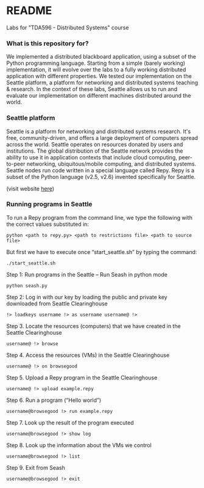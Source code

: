 # README #

Labs for "TDA596 - Distributed Systems" course

### What is this repository for? ###

We implemented a distributed blackboard application, using a subset of the Python programming language. Starting from a simple (barely working) implementation, it will evolve over the labs to a fully working distributed application with different properties. We tested our implementation on the Seattle platform, a platform for networking and distributed systems teaching & research. In the context of these labs, Seattle allows us to run and evaluate our implementation on different machines distributed around the world.

### Seattle platform ###

Seattle is a platform for networking and distributed systems research. It's free, community-driven, and offers a large deployment of computers spread across the world. Seattle operates on resources donated by users and institutions. The global distribution of the Seattle network provides the ability to use it in application contexts that include cloud computing, peer-to-peer networking, ubiquitous/mobile computing, and distributed systems. Seattle nodes run code written in a special language called Repy. Repy is a subset of the Python language (v2.5, v2.6) invented specifically for Seattle.

(visit website [here](https://seattleclearinghouse.poly.edu))

### Running programs in Seattle ###

To run a Repy program from the command line, we type the following with the correct values substituted in:
```
python <path to repy.py> <path to restrictions file> <path to source file>
```

But first we have to execute once “start_seattle.sh” by typing the command:
```
./start_seattle.sh
```

Step 1: Run programs in the Seattle – Run Seash in python mode
```
python seash.py
```

Step 2: Log in with our key by loading the public and private key downloaded from Seattle Clearinghouse
```
!> loadkeys username !> as username username@ !>
```

Step 3. Locate the resources (computers) that we have created in the Seattle Clearinghouse
```
username@ !> browse
```

Step 4. Access the resources (VMs) in the Seattle Clearinghouse
```
username@ !> on browsegood
```

Step 5. Upload a Repy program in the Seattle Clearinghouse
```
username@ !> upload example.repy
```

Step 6. Run a program (“Hello world”)
```
username@browsegood !> run example.repy
```

Step 7. Look up the result of the program executed
```
username@browsegood !> show log
```

Step 8. Look up the information about the VMs we control
```
username@browsegood !> list
```

Step 9. Exit from Seash
```
username@browsegood !> exit
```
